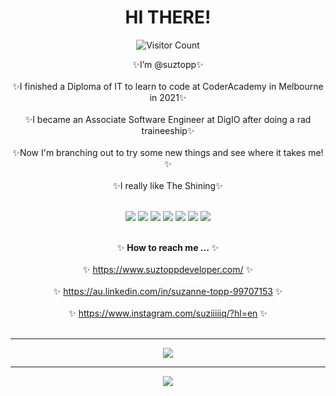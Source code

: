 <div align="center">

  # HI THERE!


![Visitor Count](https://profile-counter.glitch.me/{suztopp}/count.svg)

<!-- <div align="center"> -->

✨I’m @suztopp✨ <br></br>
✨I finished a Diploma of IT to learn to code at CoderAcademy in Melbourne in 2021✨ <br></br>
✨I became an Associate Software Engineer at DigIO after doing a rad traineeship✨ <br></br>
✨Now I'm branching out to try some new things and see where it takes me!✨ <br></br>
✨I really like The Shining✨ <br></br>

<img src="https://img.icons8.com/nolan/50/ruby-programming-language.png"/> <img src="https://img.icons8.com/nolan/50/javascript.png"/> <img src="https://img.icons8.com/nolan/50/html.png"/> <img src="https://img.icons8.com/nolan/50/css-filetype.png"/> <img src="https://img.icons8.com/nolan/50/linux--v1.png"/> <img src="https://img.icons8.com/nolan/50/react-native.png"/> <img src="https://img.icons8.com/nolan/64/mac-logo.png"/> <br></br>

✨ **How to reach me ...**  ✨ <br></br>
✨ https://www.suztoppdeveloper.com/  ✨ <br></br>
✨ https://au.linkedin.com/in/suzanne-topp-99707153  ✨ <br></br>
✨ https://www.instagram.com/suziiiiiq/?hl=en  ✨ <br></br>

---

<!-- <img align="center" alt="codeSTACKr's Github Stats" src="https://github-readme-stats.vercel.app/api?username=suztopp&show_icons=true&hide_border=true&theme=tokyonight" /><br><br> -->

<!-- ![GitHub stats](https://github-readme-stats.vercel.app/api?username=suztopp&theme=synthwave&show_icons=true) -->
<!-- ![GitHub stats](https://github-readme-stats.vercel.app/api?username=suztopp&show_icons=true&theme=synthwave) -->

<!-- [![Top Langs](https://github-readme-stats.vercel.app/api/top-langs/?username=suztopp&theme=cobalt)](https://github.com/anuraghazra/github-readme-stats) -->

<!-- ![Top Langs](https://github-readme-stats.vercel.app/api/top-langs/?username=suztopp&layout=compact&theme=cobalt) -->
<!-- ![Top Langs](https://github-readme-stats.vercel.app/api/top-langs/?username=suztopp&layout=compact&theme=cobalt) -->
<img src="https://github-readme-stats.vercel.app/api/top-langs/?username=suztopp&theme=cobalt"/>


<!-- [![Top Langs](https://github-readme-stats.vercel.app/api/top-langs/?username=suztopp&theme=cobalt)](https://github.com/anuraghazra/github-readme-stats) -->

---

![](https://media.giphy.com/media/M5JeQMGRmuz0A/giphy.gif)

</div>
